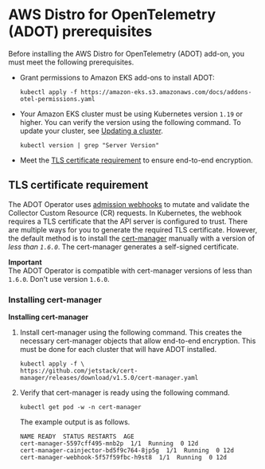 # AWS Distro for OpenTelemetry \(ADOT\) prerequisites<a name="adot-reqts"></a>

Before installing the AWS Distro for OpenTelemetry \(ADOT\) add\-on, you must meet the following prerequisites\.
+ Grant permissions to Amazon EKS add\-ons to install ADOT:

  ```
  kubectl apply -f https://amazon-eks.s3.amazonaws.com/docs/addons-otel-permissions.yaml
  ```
+ Your Amazon EKS cluster must be using Kubernetes version `1.19` or higher\. You can verify the version using the following command\. To update your cluster, see [Updating a cluster](update-cluster.md)\.

  ```
  kubectl version | grep "Server Version"
  ```
+ Meet the [TLS certificate requirement](#adot-reqtcr) to ensure end\-to\-end encryption\.

## TLS certificate requirement<a name="adot-reqtcr"></a>

The ADOT Operator uses [admission webhooks](https://kubernetes.io/docs/reference/access-authn-authz/webhook/) to mutate and validate the Collector Custom Resource \(CR\) requests\. In Kubernetes, the webhook requires a TLS certificate that the API server is configured to trust\. There are multiple ways for you to generate the required TLS certificate\. However, the default method is to install the [cert\-manager](https://cert-manager.io/docs/) manually with a version of *less than `1.6.0`*\. The cert\-manager generates a self\-signed certificate\.

**Important**  
The ADOT Operator is compatible with cert\-manager versions of less than `1.6.0`\. Don't use version `1.6.0`\.

### Installing cert\-manager<a name="adot-reqtcrsteps"></a>

**Installing cert\-manager**

1. Install cert\-manager using the following command\. This creates the necessary cert\-manager objects that allow end\-to\-end encryption\. This must be done for each cluster that will have ADOT installed\.

   ```
   kubectl apply -f \ 
   https://github.com/jetstack/cert-manager/releases/download/v1.5.0/cert-manager.yaml
   ```

1. Verify that cert\-manager is ready using the following command\.

   ```
   kubectl get pod -w -n cert-manager
   ```

   The example output is as follows\.

   ```
   NAME READY  STATUS RESTARTS  AGE
   cert-manager-5597cff495-mnb2p  1/1  Running  0 12d
   cert-manager-cainjector-bd5f9c764-8jp5g  1/1  Running  0 12d
   cert-manager-webhook-5f57f59fbc-h9st8  1/1  Running  0 12d
   ```